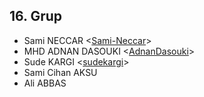 ## 16. Grup

- Sami NECCAR <[Sami-Neccar](https://github.com/Sami-Neccar)>
- MHD ADNAN DASOUKI <[AdnanDasouki](https://github.com/AdnanDasouki)>
- Sude KARGI <[sudekargi](https://github.com/sudekargi)>
- Sami Cihan AKSU
- Ali ABBAS

